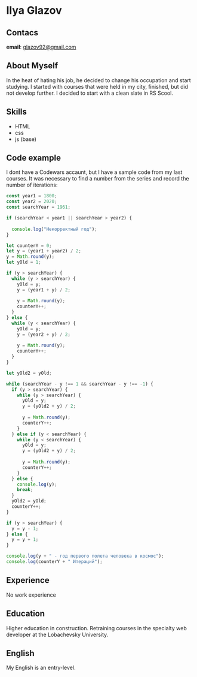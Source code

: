 # Ilya Glazov

## Contacs
**email**: glazov92@gmail.com

## About Myself
In the heat of hating his job, he decided to change his occupation and start studying. I started with courses that were held in my city, finished, but did not develop further. I decided to start with a clean slate in RS Scool.

## Skills
- HTML 
- css 
- js (base)

## Code example
I dont have a Codewars accaunt, but I have a sample code from my last courses. It was necessary to find a number from the series and record the number of iterations:
```javascript
const year1 = 1800;
const year2 = 2020;
const searchYear = 1961;

if (searchYear < year1 || searchYear > year2) {
  
  console.log("Некорректный год");
}

let counterY = 0;
let y = (year1 + year2) / 2; 
y = Math.round(y); 
let yOld = 1; 

if (y > searchYear) {
  while (y > searchYear) {
    yOld = y; 
    y = (year1 + y) / 2;
   
    y = Math.round(y); 
    counterY++;
  }
} else {
  while (y < searchYear) {
    yOld = y;
    y = (year2 + y) / 2;
   
    y = Math.round(y); 
    counterY++;
  }
}

let yOld2 = yOld; 

while (searchYear - y !== 1 && searchYear - y !== -1) {
  if (y > searchYear) {
    while (y > searchYear) {
      yOld = y; 
      y = (yOld2 + y) / 2;
     
      y = Math.round(y); 
      counterY++;
    }
  } else if (y < searchYear) {
    while (y < searchYear) {
      yOld = y;
      y = (yOld2 + y) / 2;
      
      y = Math.round(y); 
      counterY++;
    }
  } else {
    console.log(y);
    break;
  } 
  yOld2 = yOld;
  counterY++;
}

if (y > searchYear) {
  y = y - 1;
} else {
  y = y + 1;
}

console.log(y + " - год первого полета человека в космос");
console.log(counterY + " Итераций");
```

## Experience
No work experience

## Education
Higher education in construction. Retraining courses in the specialty web developer at the Lobachevsky University.

## English 
My English is an entry-level.
